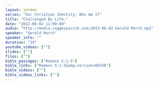 ```yaml
---
layout: sermon
series: "Our Christian Identity: Who Am I?"
title: "Challenged By Life."
date: "2013-06-02 11:00:00"
audio: "http://media.coggesparish.com/2013-06-02 Gerald March.mp3"
speaker: "Gerald March"
speaker_info: ""
duration: "24"
youtube_videos: [""]
slides: [""]
files: [""]
bible_passages: ["Romans 5:1-5"]
bible_links: ["Romans 5:1-5&amp;version=NIVUK"]
bible_videos: [""]
bible_videos_links: [""]
---
```

